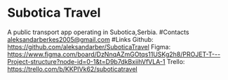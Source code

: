 # Subotica Travel
A public transport app operating in Subotica,Serbia.
#Contacts
aleksandarberkes2005@gmail.com
#Links
Github: https://github.com/aleksandarber/SuboticaTravel
Figma: https://www.figma.com/board/DzNnqAZmGOtqs11USKg2h8/PROJET-T---Project-structure?node-id=0-1&t=D9b7dkBxiihVfVLA-1
Trello: https://trello.com/b/KKPIVk62/suboticatravel
